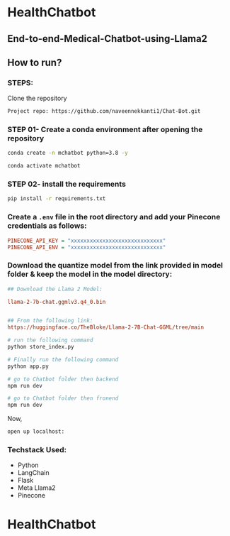 # HealthChatbot
## End-to-end-Medical-Chatbot-using-Llama2

## How to run?

### STEPS:

Clone the repository

```bash
Project repo: https://github.com/naveennekkanti1/Chat-Bot.git
```

### STEP 01- Create a conda environment after opening the repository

```bash
conda create -n mchatbot python=3.8 -y
```

```bash
conda activate mchatbot
```

### STEP 02- install the requirements

```bash
pip install -r requirements.txt
```

### Create a `.env` file in the root directory and add your Pinecone credentials as follows:

```ini
PINECONE_API_KEY = "xxxxxxxxxxxxxxxxxxxxxxxxxxxxx"
PINECONE_API_ENV = "xxxxxxxxxxxxxxxxxxxxxxxxxxxxx"
```

### Download the quantize model from the link provided in model folder & keep the model in the model directory:

```ini
## Download the Llama 2 Model:

llama-2-7b-chat.ggmlv3.q4_0.bin


## From the following link:
https://huggingface.co/TheBloke/Llama-2-7B-Chat-GGML/tree/main
```

```bash
# run the following command
python store_index.py
```

```bash
# Finally run the following command
python app.py
```

```bash
# go to Chatbot folder then backend
npm run dev
```

```bash
# go to Chatbot folder then fronend
npm run dev
```

Now,

```bash
open up localhost:
```

### Techstack Used:

- Python
- LangChain
- Flask
- Meta Llama2
- Pinecone

# HealthChatbot
